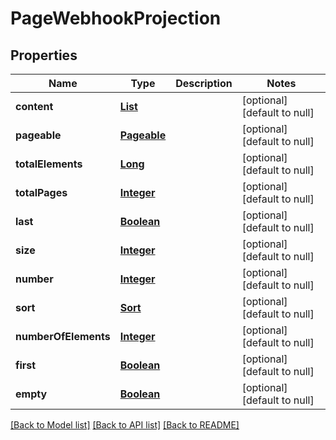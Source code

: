 # PageWebhookProjection
## Properties

Name | Type | Description | Notes
------------ | ------------- | ------------- | -------------
**content** | [**List**](WebhookProjection) |  | [optional] [default to null]
**pageable** | [**Pageable**](Pageable) |  | [optional] [default to null]
**totalElements** | [**Long**](long) |  | [optional] [default to null]
**totalPages** | [**Integer**](integer) |  | [optional] [default to null]
**last** | [**Boolean**](boolean) |  | [optional] [default to null]
**size** | [**Integer**](integer) |  | [optional] [default to null]
**number** | [**Integer**](integer) |  | [optional] [default to null]
**sort** | [**Sort**](Sort) |  | [optional] [default to null]
**numberOfElements** | [**Integer**](integer) |  | [optional] [default to null]
**first** | [**Boolean**](boolean) |  | [optional] [default to null]
**empty** | [**Boolean**](boolean) |  | [optional] [default to null]

[[Back to Model list]](../README#documentation-for-models) [[Back to API list]](../README#documentation-for-api-endpoints) [[Back to README]](../README)

